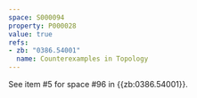 ```yaml
---
space: S000094
property: P000028
value: true
refs:
- zb: "0386.54001"
  name: Counterexamples in Topology
---
```


See item #5 for space #96 in {{zb:0386.54001}}.
